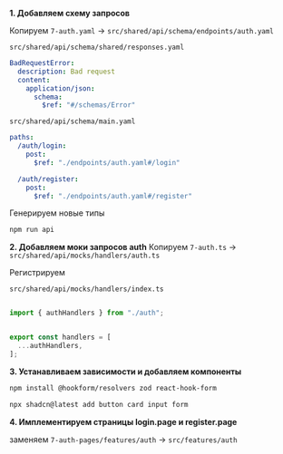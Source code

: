 **1. Добавляем схему запросов**

Копируем `7-auth.yaml` -> `src/shared/api/schema/endpoints/auth.yaml`

`src/shared/api/schema/shared/responses.yaml`
```yaml
BadRequestError:
  description: Bad request
  content:
    application/json:
      schema:
        $ref: "#/schemas/Error"

```

`src/shared/api/schema/main.yaml`
```yaml
paths:
  /auth/login:
    post:
      $ref: "./endpoints/auth.yaml#/login"

  /auth/register:
    post:
      $ref: "./endpoints/auth.yaml#/register"
```

Генерируем новые типы
```bash
npm run api
```


**2. Добавляем моки запросов auth**
Копируем `7-auth.ts` -> `src/shared/api/mocks/handlers/auth.ts`

Регистрируем

`src/shared/api/mocks/handlers/index.ts`
```ts

import { authHandlers } from "./auth";


export const handlers = [
  ...authHandlers,
];

```

**3. Устанавливаем зависимости и добавляем компоненты**

```bash
npm install @hookform/resolvers zod react-hook-form

npx shadcn@latest add button card input form
```

**4. Имплементируем страницы login.page и register.page**

заменяем `7-auth-pages/features/auth` -> `src/features/auth`